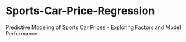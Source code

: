 # Sports-Car-Price-Regression
Predictive Modeling of Sports Car Prices - Exploring Factors and Model Performance
